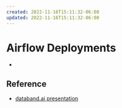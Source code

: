 ```yaml
---
created: 2022-11-16T15:11:32-06:00
updated: 2022-11-16T15:11:32-06:00
---
```

# Airflow Deployments

- 

## Reference
- [databand.ai presentation](https://www.youtube.com/watch?v=kvsAwLLA9P4)
